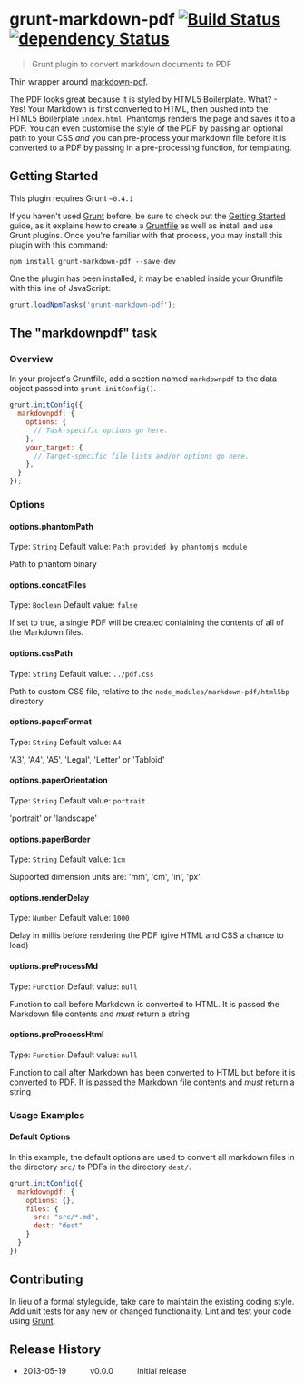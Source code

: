 # grunt-markdown-pdf [![Build Status](https://travis-ci.org/alanshaw/grunt-markdown-pdf.png)](https://travis-ci.org/alanshaw/grunt-markdown-pdf) [![dependency Status](https://david-dm.org/alanshaw/grunt-markdown-pdf.png)](https://david-dm.org/alanshaw/grunt-markdown-pdf)

> Grunt plugin to convert markdown documents to PDF

Thin wrapper around [markdown-pdf](https://github.com/alanshaw/markdown-pdf).

The PDF looks great because it is styled by HTML5 Boilerplate. What? - Yes! Your Markdown is first converted to HTML, then pushed into the HTML5 Boilerplate `index.html`. Phantomjs renders the page and saves it to a PDF. You can even customise the style of the PDF by passing an optional path to your CSS _and_ you can pre-process your markdown file before it is converted to a PDF by passing in a pre-processing function, for templating.

## Getting Started
This plugin requires Grunt `~0.4.1`

If you haven't used [Grunt](http://gruntjs.com/) before, be sure to check out the [Getting Started](http://gruntjs.com/getting-started) guide, as it explains how to create a [Gruntfile](http://gruntjs.com/sample-gruntfile) as well as install and use Grunt plugins. Once you're familiar with that process, you may install this plugin with this command:

```shell
npm install grunt-markdown-pdf --save-dev
```

One the plugin has been installed, it may be enabled inside your Gruntfile with this line of JavaScript:

```js
grunt.loadNpmTasks('grunt-markdown-pdf');
```

## The "markdownpdf" task

### Overview
In your project's Gruntfile, add a section named `markdownpdf` to the data object passed into `grunt.initConfig()`.

```js
grunt.initConfig({
  markdownpdf: {
    options: {
      // Task-specific options go here.
    },
    your_target: {
      // Target-specific file lists and/or options go here.
    },
  }
});
```

### Options

#### options.phantomPath
Type: `String`
Default value: `Path provided by phantomjs module`

Path to phantom binary

#### options.concatFiles
Type: `Boolean`
Default value: `false`

If set to true, a single PDF will be created containing the contents of all of the Markdown files.

#### options.cssPath
Type: `String`
Default value: `../pdf.css`

Path to custom CSS file, relative to the `node_modules/markdown-pdf/html5bp` directory

#### options.paperFormat
Type: `String`
Default value: `A4`

'A3', 'A4', 'A5', 'Legal', 'Letter' or 'Tabloid'

#### options.paperOrientation
Type: `String`
Default value: `portrait`

'portrait' or 'landscape'

#### options.paperBorder
Type: `String`
Default value: `1cm`

Supported dimension units are: 'mm', 'cm', 'in', 'px'

#### options.renderDelay
Type: `Number`
Default value: `1000`

Delay in millis before rendering the PDF (give HTML and CSS a chance to load)

#### options.preProcessMd
Type: `Function`
Default value: `null`

Function to call before Markdown is converted to HTML. It is passed the Markdown file contents and _must_ return a string

#### options.preProcessHtml
Type: `Function`
Default value: `null`

Function to call after Markdown has been converted to HTML but before it is converted to PDF. It is passed the Markdown file contents and _must_ return a string

### Usage Examples

#### Default Options
In this example, the default options are used to convert all markdown files in the directory `src/` to PDFs in the directory `dest/`.

```js
grunt.initConfig({
  markdownpdf: {
    options: {},
    files: {
      src: "src/*.md",
      dest: "dest"
    }
  }
})
```

## Contributing
In lieu of a formal styleguide, take care to maintain the existing coding style. Add unit tests for any new or changed functionality. Lint and test your code using [Grunt](http://gruntjs.com/).

## Release History

 * 2013-05-19   v0.0.0   Initial release
